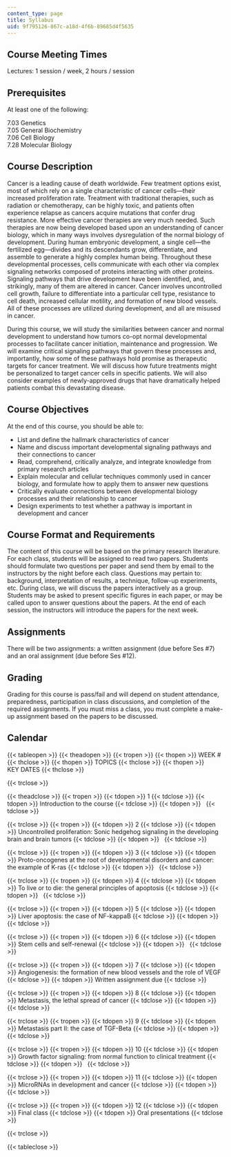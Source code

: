 ```yaml
---
content_type: page
title: Syllabus
uid: 9f795126-867c-a18d-4f6b-89685d4f5635
---
```


Course Meeting Times
--------------------

Lectures: 1 session / week, 2 hours / session

Prerequisites
-------------

At least one of the following:

7.03 Genetics  
7.05 General Biochemistry  
7.06 Cell Biology  
7.28 Molecular Biology

Course Description
------------------

Cancer is a leading cause of death worldwide. Few treatment options exist, most of which rely on a single characteristic of cancer cells—their increased proliferation rate. Treatment with traditional therapies, such as radiation or chemotherapy, can be highly toxic, and patients often experience relapse as cancers acquire mutations that confer drug resistance. More effective cancer therapies are very much needed. Such therapies are now being developed based upon an understanding of cancer biology, which in many ways involves dysregulation of the normal biology of development. During human embryonic development, a single cell—the fertilized egg—divides and its descendants grow, differentiate, and assemble to generate a highly complex human being. Throughout these developmental processes, cells communicate with each other via complex signaling networks composed of proteins interacting with other proteins. Signaling pathways that drive development have been identified, and, strikingly, many of them are altered in cancer. Cancer involves uncontrolled cell growth, failure to differentiate into a particular cell type, resistance to cell death, increased cellular motility, and formation of new blood vessels. All of these processes are utilized during development, and all are misused in cancer.

During this course, we will study the similarities between cancer and normal development to understand how tumors co-opt normal developmental processes to facilitate cancer initiation, maintenance and progression. We will examine critical signaling pathways that govern these processes and, importantly, how some of these pathways hold promise as therapeutic targets for cancer treatment. We will discuss how future treatments might be personalized to target cancer cells in specific patients. We will also consider examples of newly-approved drugs that have dramatically helped patients combat this devastating disease.

Course Objectives
-----------------

At the end of this course, you should be able to:

*   List and define the hallmark characteristics of cancer
*   Name and discuss important developmental signaling pathways and their connections to cancer
*   Read, comprehend, critically analyze, and integrate knowledge from primary research articles
*   Explain molecular and cellular techniques commonly used in cancer biology, and formulate how to apply them to answer new questions
*   Critically evaluate connections between developmental biology processes and their relationship to cancer
*   Design experiments to test whether a pathway is important in development and cancer

Course Format and Requirements
------------------------------

The content of this course will be based on the primary research literature. For each class, students will be assigned to read two papers. Students should formulate two questions per paper and send them by email to the instructors by the night before each class. Questions may pertain to: background, interpretation of results, a technique, follow-up experiments, etc. During class, we will discuss the papers interactively as a group. Students may be asked to present specific figures in each paper, or may be called upon to answer questions about the papers. At the end of each session, the instructors will introduce the papers for the next week.

Assignments
-----------

There will be two assignments: a written assignment (due before Ses #7) and an oral assignment (due before Ses #12).

Grading
-------

Grading for this course is pass/fail and will depend on student attendance, preparedness, participation in class discussions, and completion of the required assignments. If you must miss a class, you must complete a make-up assignment based on the papers to be discussed.

Calendar
--------

{{< tableopen >}}
{{< theadopen >}}
{{< tropen >}}
{{< thopen >}}
WEEK #
{{< thclose >}}
{{< thopen >}}
TOPICS
{{< thclose >}}
{{< thopen >}}
KEY DATES
{{< thclose >}}

{{< trclose >}}

{{< theadclose >}}
{{< tropen >}}
{{< tdopen >}}
1
{{< tdclose >}}
{{< tdopen >}}
Introduction to the course
{{< tdclose >}}
{{< tdopen >}}
 
{{< tdclose >}}

{{< trclose >}}
{{< tropen >}}
{{< tdopen >}}
2
{{< tdclose >}}
{{< tdopen >}}
Uncontrolled proliferation: Sonic hedgehog signaling in the developing brain and brain tumors
{{< tdclose >}}
{{< tdopen >}}
 
{{< tdclose >}}

{{< trclose >}}
{{< tropen >}}
{{< tdopen >}}
3
{{< tdclose >}}
{{< tdopen >}}
Proto-oncogenes at the root of developmental disorders and cancer: the example of K-ras
{{< tdclose >}}
{{< tdopen >}}
 
{{< tdclose >}}

{{< trclose >}}
{{< tropen >}}
{{< tdopen >}}
4
{{< tdclose >}}
{{< tdopen >}}
To live or to die: the general principles of apoptosis
{{< tdclose >}}
{{< tdopen >}}
 
{{< tdclose >}}

{{< trclose >}}
{{< tropen >}}
{{< tdopen >}}
5
{{< tdclose >}}
{{< tdopen >}}
Liver apoptosis: the case of NF-kappaB
{{< tdclose >}}
{{< tdopen >}}
 
{{< tdclose >}}

{{< trclose >}}
{{< tropen >}}
{{< tdopen >}}
6
{{< tdclose >}}
{{< tdopen >}}
Stem cells and self-renewal
{{< tdclose >}}
{{< tdopen >}}
 
{{< tdclose >}}

{{< trclose >}}
{{< tropen >}}
{{< tdopen >}}
7
{{< tdclose >}}
{{< tdopen >}}
Angiogenesis: the formation of new blood vessels and the role of VEGF
{{< tdclose >}}
{{< tdopen >}}
Written assignment due
{{< tdclose >}}

{{< trclose >}}
{{< tropen >}}
{{< tdopen >}}
8
{{< tdclose >}}
{{< tdopen >}}
Metastasis, the lethal spread of cancer
{{< tdclose >}}
{{< tdopen >}}
 
{{< tdclose >}}

{{< trclose >}}
{{< tropen >}}
{{< tdopen >}}
9
{{< tdclose >}}
{{< tdopen >}}
Metastasis part II: the case of TGF-Beta
{{< tdclose >}}
{{< tdopen >}}
 
{{< tdclose >}}

{{< trclose >}}
{{< tropen >}}
{{< tdopen >}}
10
{{< tdclose >}}
{{< tdopen >}}
Growth factor signaling: from normal function to clinical treatment
{{< tdclose >}}
{{< tdopen >}}
 
{{< tdclose >}}

{{< trclose >}}
{{< tropen >}}
{{< tdopen >}}
11
{{< tdclose >}}
{{< tdopen >}}
MicroRNAs in development and cancer
{{< tdclose >}}
{{< tdopen >}}
 
{{< tdclose >}}

{{< trclose >}}
{{< tropen >}}
{{< tdopen >}}
12
{{< tdclose >}}
{{< tdopen >}}
Final class
{{< tdclose >}}
{{< tdopen >}}
Oral presentations
{{< tdclose >}}

{{< trclose >}}

{{< tableclose >}}